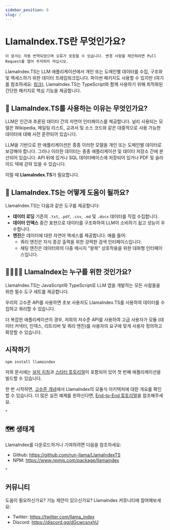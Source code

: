 ```yaml
---
sidebar_position: 0
slug: /
---
```


# LlamaIndex.TS란 무엇인가요?

`이 문서는 자동 번역되었으며 오류가 포함될 수 있습니다. 변경 사항을 제안하려면 Pull Request를 열어 주저하지 마십시오.`

LlamaIndex.TS는 LLM 애플리케이션에서 개인 또는 도메인별 데이터를 수집, 구조화 및 액세스하기 위한 데이터 프레임워크입니다. 파이썬 패키지도 사용할 수 있지만 (여기를 참조하세요: [링크](https://docs.llamaindex.ai/en/stable/)), LlamaIndex.TS는 TypeScript와 함께 사용하기 위해 최적화된 간단한 패키지로 핵심 기능을 제공합니다.

## 🚀 LlamaIndex.TS를 사용하는 이유는 무엇인가요?

LLM은 인간과 추론된 데이터 간의 자연어 인터페이스를 제공합니다. 널리 사용되는 모델은 Wikipedia, 메일링 리스트, 교과서 및 소스 코드와 같은 대중적으로 사용 가능한 데이터에 대해 사전 훈련되어 있습니다.

LLM을 기반으로 한 애플리케이션은 종종 이러한 모델을 개인 또는 도메인별 데이터로 보강해야 합니다. 그러나 이러한 데이터는 종종 애플리케이션 및 데이터 저장소 간에 분산되어 있습니다. API 뒤에 있거나 SQL 데이터베이스에 저장되어 있거나 PDF 및 슬라이드 덱에 갇혀 있을 수 있습니다.

이럴 때 **LlamaIndex.TS**가 필요합니다.

## 🦙 LlamaIndex.TS는 어떻게 도움이 될까요?

LlamaIndex.TS는 다음과 같은 도구를 제공합니다:

- **데이터 로딩** 기존의 `.txt`, `.pdf`, `.csv`, `.md` 및 `.docx` 데이터를 직접 수집합니다.
- **데이터 인덱스** 중간 표현으로 데이터를 구조화하여 LLM이 소비하기 쉽고 성능이 우수합니다.
- **엔진**은 데이터에 대한 자연어 액세스를 제공합니다. 예를 들어:
  - 쿼리 엔진은 지식 증강 출력을 위한 강력한 검색 인터페이스입니다.
  - 채팅 엔진은 데이터와의 다중 메시지 "왕복" 상호작용을 위한 대화형 인터페이스입니다.

## 👨‍👩‍👧‍👦 LlamaIndex는 누구를 위한 것인가요?

LlamaIndex.TS는 JavaScript와 TypeScript로 LLM 앱을 개발하는 모든 사람들을 위한 필수 도구 세트를 제공합니다.

우리의 고수준 API를 사용하면 초보 사용자도 LlamaIndex.TS를 사용하여 데이터를 수집하고 쿼리할 수 있습니다.

더 복잡한 애플리케이션의 경우, 저희의 저수준 API를 사용하여 고급 사용자가 모듈 (데이터 커넥터, 인덱스, 리트리버 및 쿼리 엔진)를 사용자의 요구에 맞게 사용자 정의하고 확장할 수 있습니다.

## 시작하기

`npm install llamaindex`

저희 문서에는 [설치 지침](./installation.mdx)과 [스타터 튜토리얼](./starter.md)이 포함되어 있어 첫 번째 애플리케이션을 빌드할 수 있습니다.

한 번 시작하면, [고수준 개념](./getting_started/concepts.md)에서 LlamaIndex의 모듈식 아키텍처에 대한 개요를 확인할 수 있습니다. 더 많은 실전 예제를 원하신다면, [End-to-End 튜토리얼](./end_to_end.md)을 참조해주세요.

"

## 🗺️ 생태계

LlamaIndex를 다운로드하거나 기여하려면 다음을 참조하세요:

- Github: https://github.com/run-llama/LlamaIndexTS
- NPM: https://www.npmjs.com/package/llamaindex

"

## 커뮤니티

도움이 필요하신가요? 기능 제안이 있으신가요? LlamaIndex 커뮤니티에 참여해보세요:

- Twitter: https://twitter.com/llama_index
- Discord: https://discord.gg/dGcwcsnxhU

